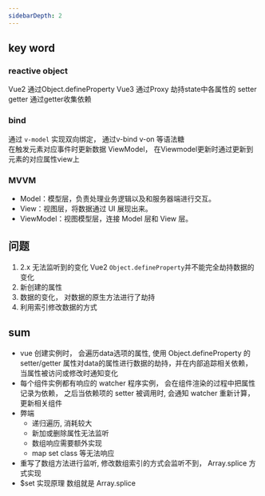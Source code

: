```yaml
---
sidebarDepth: 2
---
```



## key word

### reactive object


Vue2 通过Object.defineProperty
Vue3 通过Proxy 劫持state中各属性的 setter getter 通过getter收集依赖

### bind

通过 `v-model` 实现双向绑定， 通过v-bind v-on 等语法糖  
在触发元素对应事件时更新数据 ViewModel， 在Viewmodel更新时通过更新到元素的对应属性view上

### MVVM

- Model：模型层，负责处理业务逻辑以及和服务器端进行交互。
- View：视图层，将数据通过 UI 展现出来。
- ViewModel：视图模型层，连接 Model 层和 View 层。


## 问题
1. 2.x 无法监听到的变化 
  Vue2 `Object.defineProperty`并不能完全劫持数据的变化  
  1. 新创建的属性
  2. 数据的变化， 对数据的原生方法进行了劫持
  3. 利用索引修改数据的方式 

## sum

  - vue 创建实例时， 会遍历data选项的属性, 使用 Object.defineProperty 的 setter/getter 属性对data的属性进行数据的劫持，并在内部追踪相关依赖， 当属性被访问或修改时通知变化
  - 每个组件实例都有响应的 watcher 程序实例， 会在组件渲染的过程中把属性记录为依赖， 之后当依赖项的 setter 被调用时, 会通知 watcher 重新计算， 更新相关组件
  - 弊端
    - 递归遍历, 消耗较大
    - 新加或删除属性无法监听
    - 数组响应需要额外实现
    - map set class 等无法响应
  - 重写了数组方法进行监听, 修改数组索引的方式会监听不到， Array.splice 方式实现
  - $set 实现原理 数组就是 Array.splice